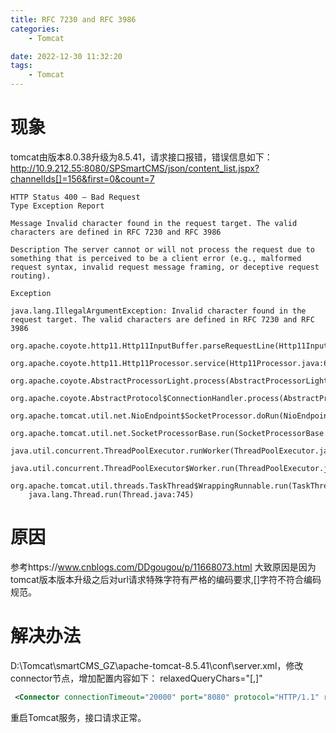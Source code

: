 ```yaml
---
title: RFC 7230 and RFC 3986
categories:
	- Tomcat

date: 2022-12-30 11:32:20
tags: 
	- Tomcat
---
```

<!-- toc -->

# <span id="inline-blue">现象</span>
tomcat由版本8.0.38升级为8.5.41，请求接口报错，错误信息如下：
http://10.9.212.55:8080/SPSmartCMS/json/content_list.jspx?channelIds[]=156&first=0&count=7
```log
HTTP Status 400 – Bad Request
Type Exception Report

Message Invalid character found in the request target. The valid characters are defined in RFC 7230 and RFC 3986

Description The server cannot or will not process the request due to something that is perceived to be a client error (e.g., malformed request syntax, invalid request message framing, or deceptive request routing).

Exception

java.lang.IllegalArgumentException: Invalid character found in the request target. The valid characters are defined in RFC 7230 and RFC 3986
	org.apache.coyote.http11.Http11InputBuffer.parseRequestLine(Http11InputBuffer.java:483)
	org.apache.coyote.http11.Http11Processor.service(Http11Processor.java:684)
	org.apache.coyote.AbstractProcessorLight.process(AbstractProcessorLight.java:66)
	org.apache.coyote.AbstractProtocol$ConnectionHandler.process(AbstractProtocol.java:808)
	org.apache.tomcat.util.net.NioEndpoint$SocketProcessor.doRun(NioEndpoint.java:1498)
	org.apache.tomcat.util.net.SocketProcessorBase.run(SocketProcessorBase.java:49)
	java.util.concurrent.ThreadPoolExecutor.runWorker(ThreadPoolExecutor.java:1142)
	java.util.concurrent.ThreadPoolExecutor$Worker.run(ThreadPoolExecutor.java:617)
	org.apache.tomcat.util.threads.TaskThread$WrappingRunnable.run(TaskThread.java:61)
	java.lang.Thread.run(Thread.java:745)
```
# <span id="inline-blue">原因</span>
参考https://www.cnblogs.com/DDgougou/p/11668073.html
大致原因是因为tomcat版本版本升级之后对url请求特殊字符有严格的编码要求,[]字符不符合编码规范。
# <span id="inline-blue">解决办法</span>
D:\Tomcat\smartCMS_GZ\apache-tomcat-8.5.41\conf\server.xml，修改connector节点，增加配置内容如下：
relaxedQueryChars="[,]"
```xml
 <Connector connectionTimeout="20000" port="8080" protocol="HTTP/1.1" redirectPort="8443" relaxedQueryChars="[,]"/>
```
重启Tomcat服务，接口请求正常。



